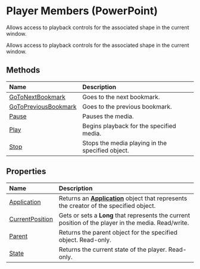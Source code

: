 
# Player Members (PowerPoint)
Allows access to playback controls for the associated shape in the current window.

Allows access to playback controls for the associated shape in the current window.


## Methods



|**Name**|**Description**|
|:-----|:-----|
|[GoToNextBookmark](04fec2c7-e0b2-af85-2f16-1e36ae67d87c.md)|Goes to the next bookmark.|
|[GoToPreviousBookmark](d715436e-dd91-9619-cf70-57ae059f7254.md)|Goes to the previous bookmark.|
|[Pause](eb04419a-125d-acce-c5c1-489131eb4842.md)|Pauses the media.|
|[Play](784de3da-846e-fb9d-bc14-6ba453904d30.md)|Begins playback for the specified media.|
|[Stop](657c54a4-510b-c9c7-ad78-6cdc3a6bab76.md)|Stops the media playing in the specified object.|

## Properties



|**Name**|**Description**|
|:-----|:-----|
|[Application](4a9fc79a-3d0e-5af8-8bde-6a936fef74e8.md)|Returns an  **[Application](978c2b99-4271-b953-4283-73b5f3d96f41.md)** object that represents the creator of the specified object.|
|[CurrentPosition](96c33746-2855-384e-439d-88f5bd3f754a.md)|Gets or sets a  **Long** that represents the current position of the player in the media. Read/write.|
|[Parent](959b3b96-4878-10b2-2e0b-5939087389c5.md)|Returns the parent object for the specified object. Read-only.|
|[State](927216b3-54b7-b00c-9812-ac274bfa5348.md)|Returns the current state of the player. Read-only.|
